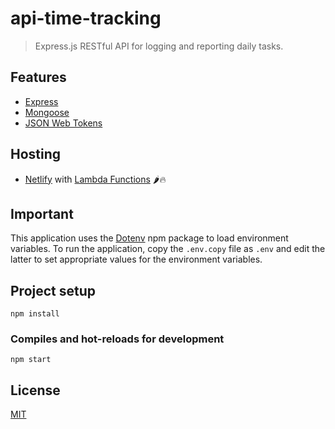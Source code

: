 # api-time-tracking
> Express.js RESTful API for logging and reporting daily tasks.

## Features

- [Express](https://expressjs.com/)
- [Mongoose](https://mongoosejs.com/)
- [JSON Web Tokens](https://jwt.io/)

## Hosting

- [Netlify](https://www.netlify.com/) with [Lambda Functions](https://www.netlify.com/docs/functions/) 🌶️:fire:

## Important

This application uses the [Dotenv](https://www.npmjs.com/package/dotenv) npm package to load environment variables.
To run the application, copy the `.env.copy` file as `.env` and edit the latter to set appropriate values for the environment variables.

## Project setup
```
npm install
```

### Compiles and hot-reloads for development
```
npm start
```

## License
[MIT](https://github.com/ccalvarez/api-time-tracking/blob/master/LICENSE)
